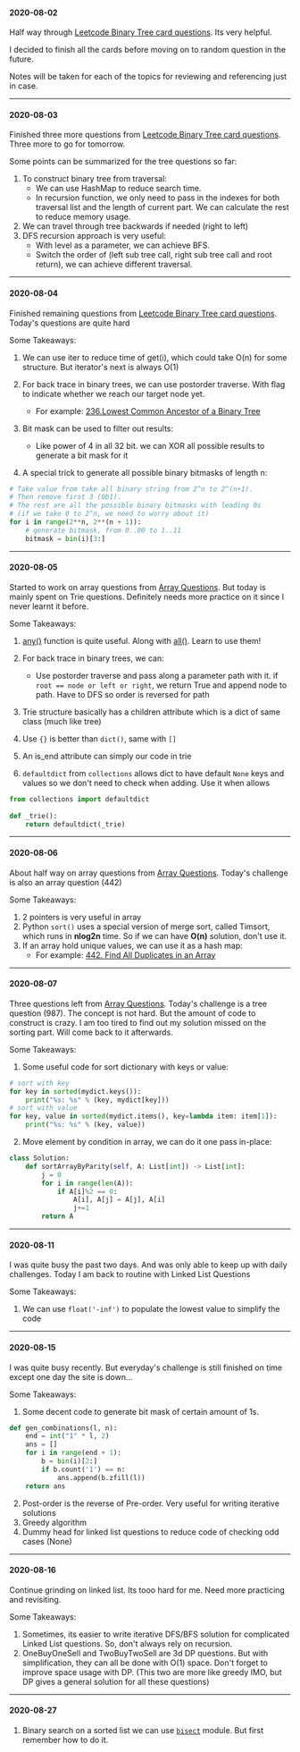 #### 2020-08-02

Half way through [Leetcode Binary Tree card questions](https://leetcode.com/explore/learn/card/data-structure-tree/133/conclusion/). Its very helpful.

I decided to finish all the cards before moving on to random question in the future.

Notes will be taken for each of the topics for reviewing and referencing just in case.

---

#### 2020-08-03

Finished three more questions from [Leetcode Binary Tree card questions](https://leetcode.com/explore/learn/card/data-structure-tree/133/conclusion/). Three more to go for tomorrow.

Some points can be summarized for the tree questions so far:
1. To construct binary tree from traversal:
	- We can use HashMap to reduce search time.
	- In recursion function, we only need to pass in the indexes for both traversal list and the length of current part. We can calculate the rest to reduce memory usage.
2. We can travel through tree backwards if needed (right to left)
3. DFS recursion approach is very useful:
	- With level as a parameter, we can achieve BFS.
	- Switch the order of (left sub tree call, right sub tree call and root return), we can achieve different traversal.

---

#### 2020-08-04

Finished remaining questions from [Leetcode Binary Tree card questions](https://leetcode.com/explore/learn/card/data-structure-tree/133/conclusion/). Today's questions are quite hard

Some Takeaways:

1. We can use iter to reduce time of get(i), which could take O(n) for some structure. But iterator's next is always O(1)

2. For back trace in binary trees, we can use postorder traverse. With flag to indicate whether we reach our target node yet.
	- For example: [236.Lowest Common Ancestor of a Binary Tree](https://leetcode.com/articles/lowest-common-ancestor-of-a-binary-tree/#)
3. Bit mask can be used to filter out results:
	- Like power of 4 in all 32 bit. we can XOR all possible results to generate a bit mask for it
4. A special trick to generate all possible binary bitmasks of length n:
```python
# Take value from take all binary string from 2^n to 2^(n+1).
# Then remove first 3 (0b1).
# The rest are all the possible binary bitmasks with leading 0s
# (if we take 0 to 2^n, we need to worry about it)
for i in range(2**n, 2**(n + 1)):
	# generate bitmask, from 0..00 to 1..11
	bitmask = bin(i)[3:]
```

---

#### 2020-08-05


Started to work on array questions from [Array Questions](https://leetcode.com/explore/featured/card/fun-with-arrays/521/introduction/). But today is mainly spent on Trie questions. Definitely needs more practice on it since I never learnt it before.


Some Takeaways:

1. [any()](https://www.w3schools.com/python/ref_func_any.asp) function is quite useful. Along with [all()](https://www.w3schools.com/python/ref_func_all.asp). Learn to use them!

2. For back trace in binary trees, we can:
	- Use postorder traverse and pass along a parameter path with it. if `root == node or left or right`, we return True and append node to path. Have to DFS so order is reversed for path
3. Trie structure basically has a children attribute which is a dict of same class (much like tree)
4. Use `{}` is better than `dict()`, same with `[]`
5. An is_end attribute can simply our code in trie
6. `defaultdict` from `collections` allows dict to have default `None` keys and values so we don't need to check when adding. Use it when allows
```python
from collections import defaultdict
    
def _trie():
    return defaultdict(_trie)
```

---
  

#### 2020-08-06

  

About half way on array questions from [Array Questions](https://leetcode.com/explore/featured/card/fun-with-arrays/521/introduction/). Today's challenge is also an array question (442)


Some Takeaways:

1. 2 pointers is very useful in array
2. Python `sort()`  uses a special version of merge sort, called Timsort, which runs in  **nlog2n**  time. So if we can have **O(n)** solution, don't use it.
3. If an array hold unique values, we can use it as a hash map:
	- For example:  [442. Find All Duplicates in an Array](https://leetcode.com/problems/find-all-duplicates-in-an-array/discuss/775738/Python-2-solutions-with-O%28n%29-timeO%281%29-space-explained)

---
  

#### 2020-08-07

  

Three questions left from [Array Questions](https://leetcode.com/explore/featured/card/fun-with-arrays/521/introduction/). Today's challenge is a tree question (987). The concept is not hard. But the amount of code to construct is crazy. I am too tired to find out my solution missed on the sorting part. Will come back to it afterwards.


Some Takeaways:

1. Some useful code for sort dictionary with keys or value:
```python
# sort with key
for key in sorted(mydict.keys()):
    print("%s: %s" % (key, mydict[key]))
# sort with value
for key, value in sorted(mydict.items(), key=lambda item: item[1]):
    print("%s: %s" % (key, value))
```
2. Move element by condition in array, we can do it one pass in-place:
```python
class Solution:
    def sortArrayByParity(self, A: List[int]) -> List[int]:
        j = 0
        for i in range(len(A)):
            if A[i]%2 == 0:
                A[i], A[j] = A[j], A[i]
                j+=1
        return A
```

---
  

#### 2020-08-11

  

I was quite busy the past two days. And was only able to keep up with daily challenges. Today I am back to routine with Linked List Questions


Some Takeaways:

1. We can use `float('-inf')` to populate the lowest value to simplify the code

---
  

#### 2020-08-15

  

I was quite busy recently. But everyday's challenge is still finished on time except one day the site is down...


Some Takeaways:

1. Some decent code to generate bit mask of certain amount of 1s.
```python
def gen_combinations(l, n):
    end = int("1" * l, 2)
    ans = []
    for i in range(end + 1):
        b = bin(i)[2:]
        if b.count('1') == n:
            ans.append(b.zfill(l))
    return ans
```
2. Post-order is the reverse of Pre-order. Very useful for writing iterative solutions
3. Greedy algorithm
4. Dummy head for linked list questions to reduce code of checking odd cases (None)

---
  

#### 2020-08-16

  

Continue grinding on linked list. Its tooo hard for me. Need more practicing and revisiting.


Some Takeaways:

1. Sometimes, its easier to write iterative DFS/BFS solution for complicated Linked List questions. So, don't always rely on recursion.
2. OneBuyOneSell and TwoBuyTwoSell are 3d DP questions. But with simplification, they can all be done with O(1) space. Don't forget to improve space usage with DP. (This two are more like greedy IMO, but DP gives a general solution for all these questions)


---
  

#### 2020-08-27

  

1. Binary search on a sorted list we can use  [`bisect`](https://docs.python.org/3/library/bisect.html#module-bisect "bisect: Array bisection algorithms for binary searching.") module. But first remember how to do it.